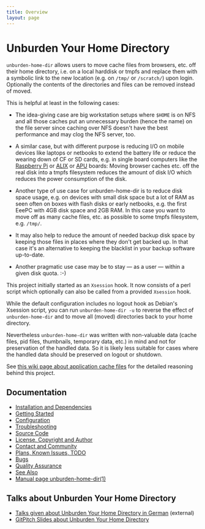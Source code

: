 ```yaml
---
title: Overview
layout: page
---
```


Unburden Your Home Directory
============================

`unburden-home-dir` allows users to move cache files from browsers,
etc. off their home directory, i.e. on a local harddisk or tmpfs and
replace them with a symbolic link to the new location (e.g. on `/tmp/`
or `/scratch/`) upon login. Optionally the contents of the directories
and files can be removed instead of moved.

This is helpful at least in the following cases:

* The idea-giving case are big workstation setups where `$HOME` is on
  NFS and all those caches put an unnecessary burden (hence the name)
  on the file server since caching over NFS doesn't have the best
  performance and may clog the NFS server, too.

* A similar case, but with different purpose is reducing I/O on mobile
  devices like laptops or netbooks to extend the battery life or
  reduce the wearing down of CF or SD cards, e.g. in single board
  computers like the [Raspberry Pi](https://www.raspberrypi.org/) or
  [ALIX](http://www.pcengines.ch/alix.htm) or
  [APU](http://www.pcengines.ch/apu.htm) boards: Moving browser caches
  etc. off the real disk into a tmpfs filesystem reduces the amount of
  disk I/O which reduces the power consumption of the disk.

* Another type of use case for unburden-home-dir is to reduce disk
  space usage, e.g. on devices with small disk space but a lot of RAM
  as seen often on boxes with flash disks or early netbooks, e.g. the
  first EeePC with 4GB disk space and 2GB RAM. In this case you want
  to move off as many cache files, etc. as possible to some tmpfs
  filesystem, e.g. `/tmp/`.

* It may also help to reduce the amount of needed backup disk space by
  keeping those files in places where they don't get backed up. In
  that case it's an alternative to keeping the blacklist in your
  backup software up-to-date.

* Another pragmatic use case may be to stay — as a user — within a
  given disk quota. :-)

This project initially started as an `Xsession` hook. It now consists
of a perl script which optionally can also be called from a provided
`Xsession` hook.

While the default configuration includes no logout hook as Debian's
Xsession script, you can run `unburden-home-dir -u` to reverse the
effect of `unburden-home-dir` and to move all (moved) directories back
to your home directory.

Nevertheless `unburden-home-dir` was written with non-valuable data
(cache files, pid files, thumbnails, temporary data, etc.) in mind and
not for preservation of the handled data. So it is likely less
suitable for cases where the handled data should be preserved on
logout or shutdown.

See [this wiki page about application cache files][wiki] for the
detailed reasoning behind this project.

[wiki]: https://readme.phys.ethz.ch/linux/application_cache_files/
 (General thoughts about application cache files in home directories)


Documentation
-------------

* [Installation and Dependencies](installation)
* [Getting Started](howto)
* [Configuration](configuration)
* [Troubleshooting](troubleshooting)
* [Source Code](source-code)
* [License, Copyright and Author](license)
* [Contact and Community](contact)
* [Plans, Known Issues, TODO](todo)
* [Bugs](bugs)
* [Quality Assurance](qa)
* [See Also](see-also)
* [Manual page unburden-home-dir(1)](unburden-home-dir.1)

Talks about Unburden Your Home Directory
----------------------------------------

* [Talks given about Unburden Your Home Directory in German](https://noone.org/talks/unburden/)
  (external)
* [GitPitch Slides about Unburden Your Home Directory](https://gitpitch.com/xtaran/unburden-home-dir)
